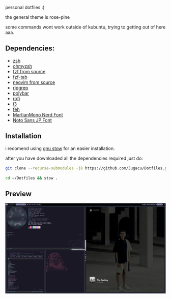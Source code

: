 personal dotfiles :)

the general theme is rose-pine

some commands wont work outside of kubuntu, trying to getting out of here aaa.

## Dependencies:
* [zsh](https://www.zsh.org/)
* [ohmyzsh](https://github.com/ohmyzsh/ohmyzsh)
* [fzf from source](https://github.com/junegunn/fzf)
* [fzf-tab](https://github.com/Aloxaf/fzf-tab?tab=readme-ov-file#manual)
* [neovim from source](https://github.com/neovim/neovim)
* [ripgrep](https://github.com/BurntSushi/ripgrep)
* [polybar](https://github.com/polybar/polybar)
* [rofi](https://www.zsh.org/)
* [i3](https://github.com/i3/i3)
* [feh](https://github.com/derf/feh)
* [MartianMono Nerd Font](https://www.nerdfonts.com/font-downloads)
* [Noto Sans JP Font](https://fonts.google.com/noto/specimen/Noto+Sans+JP)

## Installation
i recomend using [gnu stow](https://www.gnu.org/software/stow/) for an easier installation.

after you have downloaded all the dependencies required just do:

```sh
git clone --recurse-submodules -j8 https://github.com/Jugacu/Dotfiles.git ~/Dotfiles
```
```sh
cd ~/Dotfiles && stow .
```

## Preview
![screenshot](screenshot.png)
